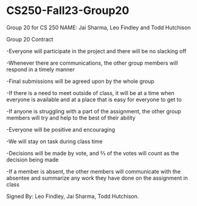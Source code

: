 # CS250-Fall23-Group20
Group 20 for CS 250
NAME: Jai Sharma, Leo Findley and Todd Hutchison



Group 20 Contract

-Everyone will participate in the project and there will be no slacking off

-Whenever there are communications, the other group members will respond in a timely manner

-Final submissions will be agreed upon by the whole group

-If there is a need to meet outside of class, it will be at a time when everyone is available and at a place that is easy for everyone to get to

-If anyone is struggling with a part of the assignment, the other group members will try and help to the best of their ability

-Everyone will be positive and encouraging

-We will stay on task during class time

-Decisions will be made by vote, and ⅔ of the votes will count as the decision being made

-If a member is absent, the other members will communicate with the absentee and summarize any work they have done on the assignment in class


Signed By: Leo Findley, Jai Sharma, Todd Hutchison.

